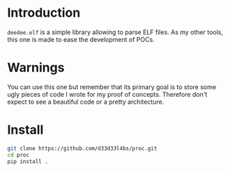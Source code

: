 # Introduction

`deedee.elf` is a simple library allowing to parse ELF files.
As my other tools, this one is made to ease the development of POCs.


# Warnings

You can use this one but remember that its primary goal is to store some ugly pieces of code I wrote for my proof of concepts.
Therefore don't expect to see a beautiful code or a pretty architecture.


# Install

```bash
git clone https://github.com/d33d33l4bs/proc.git
cd proc
pip install .
```

